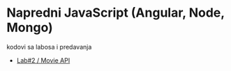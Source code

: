 # Napredni JavaScript (Angular, Node, Mongo)
kodovi sa labosa i predavanja

- [Lab#2 / Movie API](https://full-women.surge.sh/)
